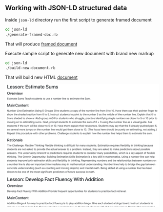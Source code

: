## Working with JSON-LD structured data

Inside `json-ld` directory run the first script to generate framed document
```sh
cd json-ld
./generate-framed-doc.rb
```
That will produce [framed document](json-ld/result.json)

Execute sample script to generate new document with brand new markup
```sh
cd json-ld
./build-new-document.rb
```
That will build new HTML [document](data/json-ld-updated.html)

![New document](data/images/img1.png?raw=true "New document")
